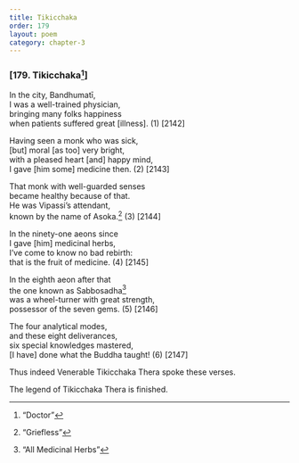 ```yaml
---
title: Tikicchaka
order: 179
layout: poem
category: chapter-3
---
```


### \[179. Tikicchaka[^1]\]

In the city, Bandhumatī,  
I was a well-trained physician,  
bringing many folks happiness  
when patients suffered great \[illness\]. (1) \[2142\]

Having seen a monk who was sick,  
\[but\] moral \[as too\] very bright,  
with a pleased heart \[and\] happy mind,  
I gave \[him some\] medicine then. (2) \[2143\]

That monk with well-guarded senses  
became healthy because of that.  
He was Vipassi’s attendant,  
known by the name of Asoka.[^2] (3) \[2144\]

In the ninety-one aeons since  
I gave \[him\] medicinal herbs,  
I’ve come to know no bad rebirth:  
that is the fruit of medicine. (4) \[2145\]

In the eighth aeon after that  
the one known as Sabbosadha[^3]  
was a wheel-turner with great strength,  
possessor of the seven gems. (5) \[2146\]

The four analytical modes,  
and these eight deliverances,  
six special knowledges mastered,  
\[I have\] done what the Buddha taught! (6) \[2147\]

Thus indeed Venerable Tikicchaka Thera spoke these verses.

The legend of Tikicchaka Thera is finished.

[^1]: “Doctor”

[^2]: “Griefless”

[^3]: “All Medicinal Herbs”
